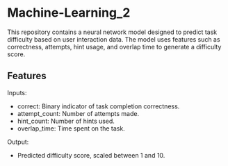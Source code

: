 # Machine-Learning_2

This repository contains a neural network model designed to predict task difficulty based on user interaction data. The model uses features such as correctness, attempts, hint usage, and overlap time to generate a difficulty score.

## Features
Inputs:
* correct: Binary indicator of task completion correctness.
* attempt_count: Number of attempts made.
* hint_count: Number of hints used.
* overlap_time: Time spent on the task.

Output:
* Predicted difficulty score, scaled between 1 and 10.

